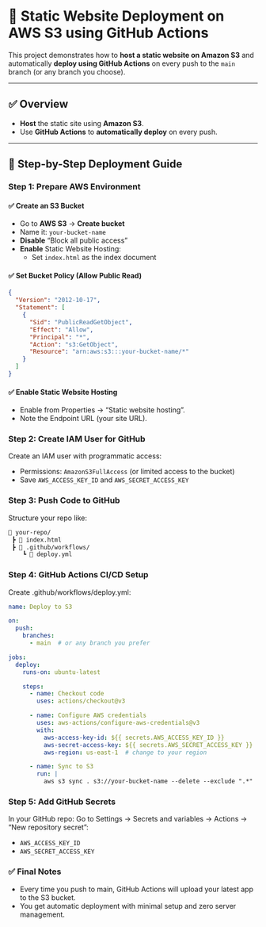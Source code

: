 # 🚀 Static Website Deployment on AWS S3 using GitHub Actions

This project demonstrates how to **host a static website on Amazon S3** and automatically **deploy using GitHub Actions** on every push to the `main` branch (or any branch you choose).

---

## ✅ Overview

- **Host** the static site using **Amazon S3**.
- Use **GitHub Actions** to **automatically deploy** on every push.

---

## 🔧 Step-by-Step Deployment Guide

### Step 1: Prepare AWS Environment

#### ✅ Create an S3 Bucket
- Go to **AWS S3** → **Create bucket**
- Name it: `your-bucket-name`
- **Disable** “Block all public access”
- **Enable** Static Website Hosting:
  - Set `index.html` as the index document

#### ✅ Set Bucket Policy (Allow Public Read)
```json
{
  "Version": "2012-10-17",
  "Statement": [
    {
      "Sid": "PublicReadGetObject",
      "Effect": "Allow",
      "Principal": "*",
      "Action": "s3:GetObject",
      "Resource": "arn:aws:s3:::your-bucket-name/*"
    }
  ]
}
```
#### ✅ Enable Static Website Hosting
- Enable from Properties → “Static website hosting”.
- Note the Endpoint URL (your site URL).

### Step 2: Create IAM User for GitHub
Create an IAM user with programmatic access:
- Permissions: `AmazonS3FullAccess` (or limited access to the bucket)
- Save `AWS_ACCESS_KEY_ID` and `AWS_SECRET_ACCESS_KEY`

### Step 3: Push Code to GitHub
Structure your repo like:

```bash
📁 your-repo/
 ┣ 📄 index.html
 ┣ 📁 .github/workflows/
    ┗ 📄 deploy.yml
```

### Step 4: GitHub Actions CI/CD Setup
Create .github/workflows/deploy.yml:

```yaml
name: Deploy to S3

on:
  push:
    branches:
      - main  # or any branch you prefer

jobs:
  deploy:
    runs-on: ubuntu-latest

    steps:
      - name: Checkout code
        uses: actions/checkout@v3

      - name: Configure AWS credentials
        uses: aws-actions/configure-aws-credentials@v3
        with:
          aws-access-key-id: ${{ secrets.AWS_ACCESS_KEY_ID }}
          aws-secret-access-key: ${{ secrets.AWS_SECRET_ACCESS_KEY }}
          aws-region: us-east-1  # change to your region

      - name: Sync to S3
        run: |
          aws s3 sync . s3://your-bucket-name --delete --exclude ".*"
```

### Step 5: Add GitHub Secrets
In your GitHub repo:
Go to Settings → Secrets and variables → Actions → “New repository secret”:
- `AWS_ACCESS_KEY_ID`
- `AWS_SECRET_ACCESS_KEY`

### ✅ Final Notes
- Every time you push to main, GitHub Actions will upload your latest app to the S3 bucket.
- You get automatic deployment with minimal setup and zero server management.
